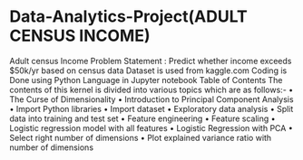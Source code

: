 # Data-Analytics-Project(ADULT CENSUS INCOME)
Adult census Income 
Problem Statement : Predict whether income exceeds $50k/yr based on census data
Dataset is used from kaggle.com
Coding is Done using Python Language in Jupyter notebook
Table of Contents
The contents of this kernel is divided into various topics which are as follows:-
•	The Curse of Dimensionality
•	Introduction to Principal Component Analysis
•	Import Python libraries
•	Import dataset
•	Exploratory data analysis
•	Split data into training and test set
•	Feature engineering
•	Feature scaling
•	Logistic regression model with all features
•	Logistic Regression with PCA
•	Select right number of dimensions
•	Plot explained variance ratio with number of dimensions



